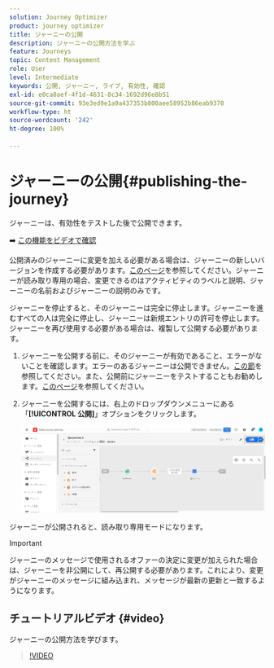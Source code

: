 ```yaml
---
solution: Journey Optimizer
product: journey optimizer
title: ジャーニーの公開
description: ジャーニーの公開方法を学ぶ
feature: Journeys
topic: Content Management
role: User
level: Intermediate
keywords: 公開, ジャーニー, ライブ, 有効性, 確認
exl-id: e0ca8aef-4f1d-4631-8c34-1692d96e8b51
source-git-commit: 93e3ed9e1a9a437353b800aee58952b86eab9370
workflow-type: ht
source-wordcount: '242'
ht-degree: 100%

---
```


# ジャーニーの公開{#publishing-the-journey}

ジャーニーは、有効性をテストした後で公開できます。

➡️ [この機能をビデオで確認](#video)

公開済みのジャーニーに変更を加える必要がある場合は、ジャーニーの新しいバージョンを作成する必要があります。[このページ](../building-journeys/journey.md)を参照してください。ジャーニーが読み取り専用の場合、変更できるのはアクティビティのラベルと説明、ジャーニーの名前およびジャーニーの説明のみです。

ジャーニーを停止すると、そのジャーニーは完全に停止します。ジャーニーを進むすべての人は完全に停止し、ジャーニーは新規エントリの許可を停止します。ジャーニーを再び使用する必要がある場合は、複製して公開する必要があります。

1. ジャーニーを公開する前に、そのジャーニーが有効であること、エラーがないことを確認します。エラーのあるジャーニーは公開できません。[この節](../building-journeys/troubleshooting.md#checking-for-errors-before-testing)を参照してください。また、公開前にジャーニーをテストすることもお勧めします。[このページ](../building-journeys/testing-the-journey.md)を参照してください。
1. ジャーニーを公開するには、右上のドロップダウンメニューにある「**[!UICONTROL 公開]**」オプションをクリックします。

   ![](assets/journeyuc1_18.png)

ジャーニーが公開されると、読み取り専用モードになります。

>[!IMPORTANT]
>
>ジャーニーのメッセージで使用されるオファーの決定に変更が加えられた場合は、ジャーニーを非公開にして、再公開する必要があります。これにより、変更がジャーニーのメッセージに組み込まれ、メッセージが最新の更新と一致するようになります。

## チュートリアルビデオ {#video}

ジャーニーの公開方法を学びます。

>[!VIDEO](https://video.tv.adobe.com/v/334238?quality=12)